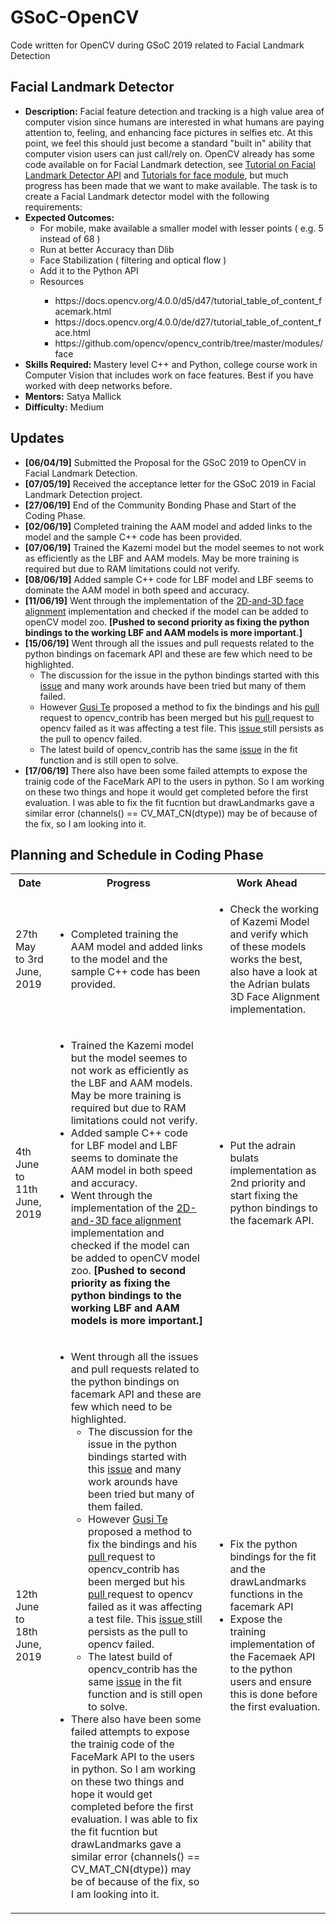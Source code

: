 # GSoC-OpenCV
Code written for OpenCV during GSoC 2019 related to Facial Landmark Detection

<h2> Facial Landmark Detector </h2>

<ul>
  <li> <b>Description:</b> Facial feature detection and tracking is a high value area of computer vision since humans are interested in what humans are paying attention to, feeling, and enhancing face pictures in selfies etc. At this point, we feel this should just become a standard "built in" ability that computer vision users can just call/rely on. OpenCV already has some code available on for Facial Landmark detection, see <a href="https://docs.opencv.org/4.0.0/d5/d47/tutorial_table_of_content_facemark.html">Tutorial on Facial Landmark Detector API</a> and <a href="https://docs.opencv.org/4.0.0/de/d27/tutorial_table_of_content_face.html">Tutorials for face module</a>, but much progress has been made that we want to make available. The task is to create a Facial Landmark detector model with the following requirements:</li>
  
  <li><b>Expected Outcomes:</b>
    <ul>
      <li>For mobile, make available a smaller model with lesser points ( e.g. 5 instead of 68 )</li>
      <li>Run at better Accuracy than Dlib</li>
      <li>Face Stabilization ( filtering and optical flow )</li>
      <li>Add it to the Python API</li>
      <li>Resources</li>
      <ul>
        <li>https://docs.opencv.org/4.0.0/d5/d47/tutorial_table_of_content_facemark.html</li>
        <li>https://docs.opencv.org/4.0.0/de/d27/tutorial_table_of_content_face.html</li>
        <li>https://github.com/opencv/opencv_contrib/tree/master/modules/face</li>
      </ul>
    </ul>
  </li>
  <li><b> Skills Required: </b> Mastery level C++ and Python, college course work in Computer Vision that includes work on face features. Best if you have worked with deep networks before.</li>
  <li><b>Mentors:</b> Satya Mallick</li>
  <li><b>Difficulty:</b> Medium </li>
</ul>

<h2> Updates </h2>
<ul>
  <li><b>[06/04/19]</b> Submitted the Proposal for the GSoC 2019 to OpenCV in Facial Landmark Detection. </li>
  <li><b>[07/05/19]</b> Received the acceptance letter for the GSoC 2019 in Facial Landmark Detection project.</li>
  <li><b>[27/06/19]</b> End of the Community Bonding Phase and Start of the Coding Phase. </li>
  <li><b>[02/06/19]</b> Completed training the AAM model and added links to the model and the sample C++ code has been provided.</li>
  <li><b>[07/06/19]</b> Trained the Kazemi model but the model seemes to not work as efficiently as the LBF and AAM models. May be more training is required but due to RAM limitations could not verify. </li>
  <li><b>[08/06/19]</b> Added sample C++ code for LBF model and LBF seems to dominate the AAM model in both speed and accuracy. </li>
  <li><b>[11/06/19]</b> Went through the implementation of the <a href="https://github.com/1adrianb/face-alignment">2D-and-3D face alignment</a> implementation and checked if the model can be added to openCV model zoo. <b>[Pushed to second priority as fixing the python bindings to the working LBF and AAM models is more important.]</b></li>
  <li><b>[15/06/19]</b> Went through all the issues and pull requests related to the python bindings on facemark API and these are few which need to be highlighted.
    <ul>
      <li>The discussion for the issue in the python bindings started with this <a href="https://github.com/opencv/opencv_contrib/issues/1661">issue</a> and many work arounds have been tried but many of them failed.</li>
      <li> However <a href="https://github.com/tegusi"> Gusi Te</a> proposed a method to fix the bindings and his <a href="https://github.com/opencv/opencv_contrib/pull/2069"> pull </a> request to opencv_contrib has been merged but his <a href="https://github.com/opencv/opencv/pull/14189"> pull </a> request to opencv failed as it was affecting a test file. This <a href="https://github.com/opencv/opencv_contrib/issues/14204"> issue </a> still persists as the pull to opencv failed.
      <li> The latest build of opencv_contrib has the same <a href="https://github.com/opencv/opencv_contrib/issues/2140">issue</a> in the fit function and is still open to solve.</li>
    </ul>
  </li>
<li><b>[17/06/19]</b> There also have been some failed attempts to expose the trainig code of the FaceMark API to the users in python. So I am working on these two things and hope it would get completed before the first evaluation. I was able to fix the fit fucntion but drawLandmarks gave a similar error (channels() == CV_MAT_CN(dtype)) may be of because of the fix, so I am looking into it.
  </li>
</ul>	

<h2> Planning and Schedule in Coding Phase </h2>

<table>
  <tbody>  
    <tr>
      <th>Date</th>
      <th>Progress</th>
      <th>Work Ahead</th>
    </tr>  	  
    <tr>
      <td> 27th May to 3rd June, 2019 </td>
      <td> 
        <ul>
          <li>Completed training the AAM model and added links to the model and the sample C++ code has been provided.</li>           </ul> 
      </td>
      <td>
        <ul>
          <li> Check the working of Kazemi Model and verify which of these models works the best, also have  a look at the Adrian bulats 3D Face Alignment implementation. </li>
        </ul>
      </td>
    </tr>        
    <tr>
      <td> 4th June to 11th June, 2019 </td>
      <td> 
        <ul>
          <li> Trained the Kazemi model but the model seemes to not work as efficiently as the LBF and AAM models. May be more training is required but due to RAM limitations could not verify. </li>
          <li> Added sample C++ code for LBF model and LBF seems to dominate the AAM model in both speed and accuracy. </li>
          <li> Went through the implementation of the <a href="https://github.com/1adrianb/face-alignment">2D-and-3D face alignment</a> implementation and checked if the model can be added to openCV model zoo. <b>[Pushed to second priority as fixing the python bindings to the working LBF and AAM models is more important.]</b></li>
        </ul>
      </td>
      <td>
        <ul>
          <li> Put the adrain bulats implementation as 2nd priority and start fixing the python bindings to the facemark API.           </li>
        </ul>
      </td>
    </tr>  
    <tr>
      <td> 12th June to 18th June, 2019 </td>
      <td> 
        <ul>
          <li> Went through all the issues and pull requests related to the python bindings on facemark API and these are few which need to be highlighted.
          <ul>
            <li>The discussion for the issue in the python bindings started with this <a href="https://github.com/opencv/opencv_contrib/issues/1661">issue</a> and many work arounds have been tried but many of them failed.</li>
            <li> However <a href="https://github.com/tegusi"> Gusi Te</a> proposed a method to fix the bindings and his <a href="https://github.com/opencv/opencv_contrib/pull/2069"> pull </a> request to opencv_contrib has been merged but his <a href="https://github.com/opencv/opencv/pull/14189"> pull </a> request to opencv failed as it was affecting a test file. This <a href="https://github.com/opencv/opencv_contrib/issues/14204"> issue </a> still persists as the pull to opencv failed.
            <li> The latest build of opencv_contrib has the same <a href="https://github.com/opencv/opencv_contrib/issues/2140">issue</a> in the fit function and is still open to solve.</li>
          </ul> 
          </li>
          <li> There also have been some failed attempts to expose the trainig code of the FaceMark API to the users in python. So I am working on these two things and hope it would get completed before the first evaluation. I was able to fix the fit fucntion but drawLandmarks gave a similar error (channels() == CV_MAT_CN(dtype)) may be of because of the fix, so I am looking into it.
        </li>
        </ul>
      </td>
      <td>
         <ul>
          <li> Fix the python bindings for the fit and the drawLandmarks functions in the facemark API </li>
          <li> Expose the training implementation of the Facemaek API to the python users and ensure this is done before the first evaluation. </li>
        </ul>
      </td>
    </tr>  
</tbody>
</table>
